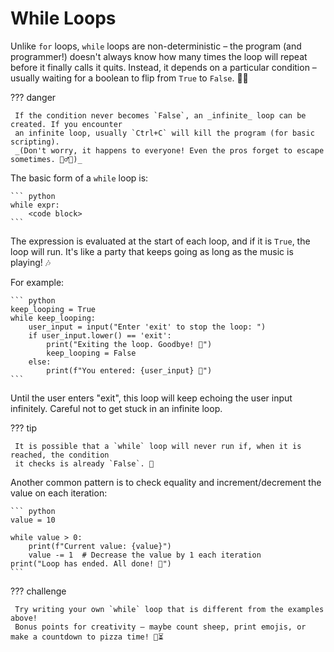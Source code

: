# While Loops

Unlike `for` loops, `while` loops are non-deterministic – the program (and programmer!) doesn't
always know how many times the loop will repeat before it finally calls it quits. Instead, it
depends on a particular condition – usually waiting for a boolean to flip from `True` to
`False`. 🕵️‍♂️

??? danger

     If the condition never becomes `False`, an _infinite_ loop can be created. If you encounter
     an infinite loop, usually `Ctrl+C` will kill the program (for basic scripting).
     _(Don't worry, it happens to everyone! Even the pros forget to escape sometimes. 🏃‍♂️💨)_

The basic form of a `while` loop is:

    ``` python
    while expr:
        <code block>
    ```

The expression is evaluated at the start of each loop, and if it is `True`, the loop will run.
It's like a party that keeps going as long as the music is playing! 🎶

For example:

    ``` python
    keep_looping = True
    while keep_looping:
        user_input = input("Enter 'exit' to stop the loop: ")
        if user_input.lower() == 'exit':
            print("Exiting the loop. Goodbye! 👋")
            keep_looping = False
        else:
            print(f"You entered: {user_input} 🤖")
    ```

Until the user enters "exit", this loop will keep echoing the user input infinitely.
Careful not to get stuck in an infinite loop.

??? tip

     It is possible that a `while` loop will never run if, when it is reached, the condition
     it checks is already `False`. 🚫

Another common pattern is to check equality and increment/decrement the value on each iteration:

    ``` python
    value = 10

    while value > 0:
        print(f"Current value: {value}")
        value -= 1  # Decrease the value by 1 each iteration
    print("Loop has ended. All done! 🏁")
    ```

??? challenge

     Try writing your own `while` loop that is different from the examples above!
     Bonus points for creativity – maybe count sheep, print emojis, or make a countdown to pizza time! 🍕⏳
